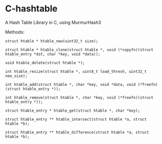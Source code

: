 C-hashtable
===========

A Hash Table Library in C, using MurmurHash3

Methods:

	struct htable * htable_new(uint32_t size);

	struct htable * htable_clone(struct htable *, void (*copyfn)(struct htable_entry *dst, char *key, void *data));

	void htable_delete(struct htable *);

	int htable_resize(struct htable *, uint8_t load_thresh, uint32_t new_size);

	int htable_add(struct htable *, char *key, void *data, void (*freefn)(struct htable_entry *));

	int htable_remove(struct htable *, char *key, void (*freefn)(struct htable_entry *));

	struct htable_entry * htable_get(struct htable *, char *key);

	struct htable_entry ** htable_intersect(struct htable *a, struct htable *b);

	struct htable_entry ** htable_difference(struct htable *a, struct htable *b);

